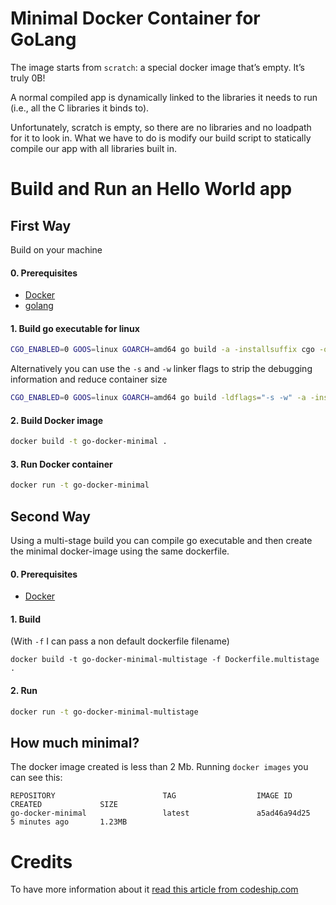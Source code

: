 # Minimal Docker Container for GoLang
The image starts from `scratch`: a special docker image that’s empty. It’s truly 0B!

A normal compiled app is dynamically linked to the libraries it needs to run (i.e., all the C libraries it binds to).

Unfortunately, scratch is empty, so there are no libraries and no loadpath for it to look in. What we have to do is modify our build script to statically compile our app with all libraries built in.

# Build and Run an Hello World app

## First Way
Build on your machine

#### 0. Prerequisites
- [Docker](https://docs.docker.com/install)
- [golang](https://golang.org/doc/install)

#### 1. Build go executable for linux
```sh
CGO_ENABLED=0 GOOS=linux GOARCH=amd64 go build -a -installsuffix cgo -o main .
```

Alternatively you can use the `-s` and `-w` linker flags to strip the debugging information and reduce container size
```sh
CGO_ENABLED=0 GOOS=linux GOARCH=amd64 go build -ldflags="-s -w" -a -installsuffix cgo -o app .
```

#### 2. Build Docker image
```sh
docker build -t go-docker-minimal .
```

#### 3. Run Docker container
```sh
docker run -t go-docker-minimal
```

## Second Way
Using a multi-stage build you can compile go executable and then create the minimal docker-image using the same dockerfile.

#### 0. Prerequisites
- [Docker](https://docs.docker.com/install)

#### 1. Build
(With `-f` I can pass a non default dockerfile filename)
```
docker build -t go-docker-minimal-multistage -f Dockerfile.multistage .
```

#### 2. Run
```sh
docker run -t go-docker-minimal-multistage
```

## How much minimal?
The docker image created is less than 2 Mb. Running `docker images` you can see this:
```
REPOSITORY                        TAG                  IMAGE ID            CREATED             SIZE
go-docker-minimal                 latest               a5ad46a94d25        5 minutes ago       1.23MB
```

# Credits
To have more information about it [read this article from codeship.com](https://blog.codeship.com/building-minimal-docker-containers-for-go-applications/)